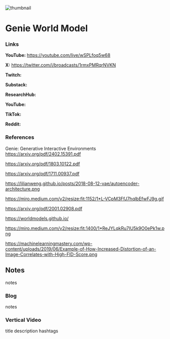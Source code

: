 ![thumbnail](thumbnail.png)

# Genie World Model

### Links

**YouTube:** https://youtube.com/live/wSPLfoq5w68

**X:** https://twitter.com/i/broadcasts/1rmxPMRqrNVKN

**Twitch:**

**Substack:**

**ResearchHub:**

**YouTube:**

**TikTok:**

**Reddit:**

### References

Genie: Generative Interactive Environments
https://arxiv.org/pdf/2402.15391.pdf

https://arxiv.org/pdf/1803.10122.pdf

https://arxiv.org/pdf/1711.00937.pdf

https://lilianweng.github.io/posts/2018-08-12-vae/autoencoder-architecture.png

https://miro.medium.com/v2/resize:fit:1152/1*L-VCpM3FfJ7hqlbEfwFJ9g.gif

https://arxiv.org/pdf/2001.02908.pdf

https://worldmodels.github.io/

https://miro.medium.com/v2/resize:fit:1400/1*ReJYLqkRu7IU5k9O0ePk1w.png

https://machinelearningmastery.com/wp-content/uploads/2019/06/Example-of-How-Increased-Distortion-of-an-Image-Correlates-with-High-FID-Score.png

## Notes

notes

### Blog

notes

### Vertical Video

title
description
hashtags
